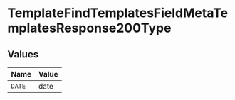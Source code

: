 # TemplateFindTemplatesFieldMetaTemplatesResponse200Type


## Values

| Name   | Value  |
| ------ | ------ |
| `DATE` | date   |
